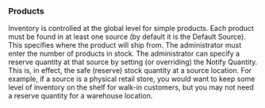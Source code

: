 ### Products

Inventory is controlled at the global level for simple products. Each product must be found in at least one source (by default it is the Default Source). This specifies where the product will ship from. The administrator must enter the number of products in stock. The administrator can specify a reserve quantity at that source by setting (or overriding) the Notify Quantity. This is, in effect, the safe (reserve) stock quantity at a source location. For example, if a source is a physical retail store, you would want to keep some level of inventory on the shelf for walk-in customers, but you may not need a reserve quantity for a warehouse location.
